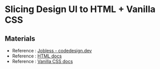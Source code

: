 # Slicing Design UI to HTML + Vanilla CSS

## Materials
- Reference : [Jobless - codedesign.dev](https://codedesign.dev/challenge/jobless)
- Reference : [HTML docs](https://developer.mozilla.org/en-US/docs/Web/HTML)
- Reference : [Vanilla CSS docs](https://developer.mozilla.org/en-US/docs/Web/CSS)
